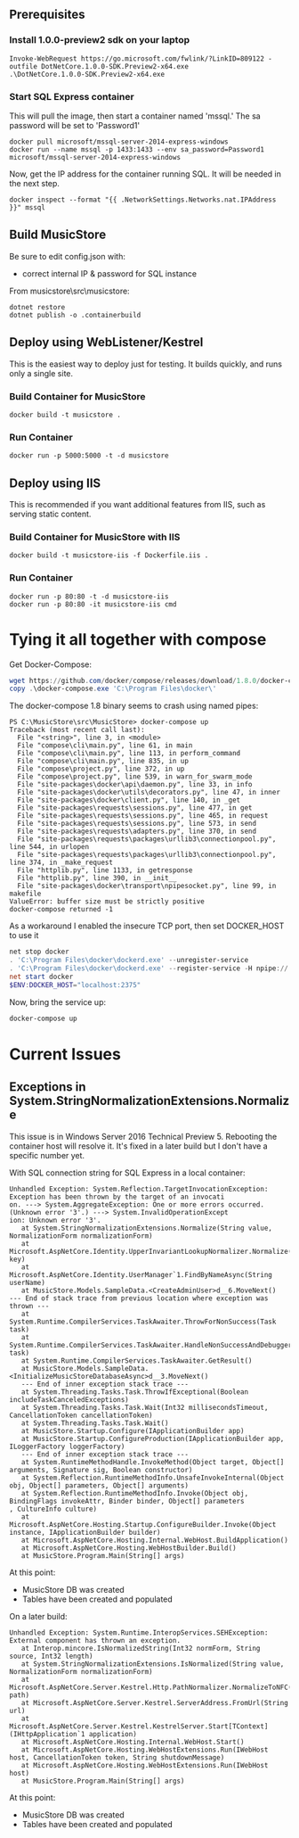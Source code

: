 

## Prerequisites

### Install 1.0.0-preview2 sdk on your laptop
```
Invoke-WebRequest https://go.microsoft.com/fwlink/?LinkID=809122 -outfile DotNetCore.1.0.0-SDK.Preview2-x64.exe
.\DotNetCore.1.0.0-SDK.Preview2-x64.exe
```

### Start SQL Express container
This will pull the image, then start a container named 'mssql.' The sa password will be set to 'Password1'

```
docker pull microsoft/mssql-server-2014-express-windows
docker run --name mssql -p 1433:1433 --env sa_password=Password1 microsoft/mssql-server-2014-express-windows
```

Now, get the IP address for the container running SQL. It will be needed in the next step.
```
docker inspect --format "{{ .NetworkSettings.Networks.nat.IPAddress }}" mssql
```


## Build MusicStore

Be sure to edit config.json with:
- correct internal IP & password for SQL instance

From musicstore\src\musicstore:
```
dotnet restore
dotnet publish -o .containerbuild
```

## Deploy using WebListener/Kestrel
This is the easiest way to deploy just for testing. It builds quickly, and runs only a single site.

### Build Container for MusicStore
```
docker build -t musicstore .
```

### Run Container
```
docker run -p 5000:5000 -t -d musicstore
```


## Deploy using IIS
This is recommended if you want additional features from IIS, such as serving static content.

### Build Container for MusicStore with IIS
```
docker build -t musicstore-iis -f Dockerfile.iis .
```


### Run Container
```
docker run -p 80:80 -t -d musicstore-iis
docker run -p 80:80 -it musicstore-iis cmd
```


# Tying it all together with compose
Get Docker-Compose:
```powershell
wget https://github.com/docker/compose/releases/download/1.8.0/docker-compose-Windows-x86_64.exe -UseBasicParsing -OutFile docker-compose.exe
copy .\docker-compose.exe 'C:\Program Files\docker\'
```


The docker-compose 1.8 binary seems to crash using named pipes:
```
PS C:\MusicStore\src\MusicStore> docker-compose up
Traceback (most recent call last):
  File "<string>", line 3, in <module>
  File "compose\cli\main.py", line 61, in main
  File "compose\cli\main.py", line 113, in perform_command
  File "compose\cli\main.py", line 835, in up
  File "compose\project.py", line 372, in up
  File "compose\project.py", line 539, in warn_for_swarm_mode
  File "site-packages\docker\api\daemon.py", line 33, in info
  File "site-packages\docker\utils\decorators.py", line 47, in inner
  File "site-packages\docker\client.py", line 140, in _get
  File "site-packages\requests\sessions.py", line 477, in get
  File "site-packages\requests\sessions.py", line 465, in request
  File "site-packages\requests\sessions.py", line 573, in send
  File "site-packages\requests\adapters.py", line 370, in send
  File "site-packages\requests\packages\urllib3\connectionpool.py", line 544, in urlopen
  File "site-packages\requests\packages\urllib3\connectionpool.py", line 374, in _make_request
  File "httplib.py", line 1133, in getresponse
  File "httplib.py", line 390, in __init__
  File "site-packages\docker\transport\npipesocket.py", line 99, in makefile
ValueError: buffer size must be strictly positive
docker-compose returned -1
```

As a workaround I enabled the insecure TCP port, then set DOCKER_HOST to use it
```powershell
net stop docker
. 'C:\Program Files\docker\dockerd.exe' --unregister-service
. 'C:\Program Files\docker\dockerd.exe' --register-service -H npipe:// -H 0.0.0.0:2375
net start docker
$ENV:DOCKER_HOST="localhost:2375"
```


Now, bring the service up:
```powershell
docker-compose up
```


# Current Issues

## Exceptions in System.StringNormalizationExtensions.Normalize
This issue is in Windows Server 2016 Technical Preview 5. Rebooting the container host will resolve it. It's fixed in a later build but I don't have a specific number yet.

With SQL connection string for SQL Express in a local container:
```
Unhandled Exception: System.Reflection.TargetInvocationException: Exception has been thrown by the target of an invocati
on. ---> System.AggregateException: One or more errors occurred. (Unknown error '3'.) ---> System.InvalidOperationExcept
ion: Unknown error '3'.
   at System.StringNormalizationExtensions.Normalize(String value, NormalizationForm normalizationForm)
   at Microsoft.AspNetCore.Identity.UpperInvariantLookupNormalizer.Normalize(String key)
   at Microsoft.AspNetCore.Identity.UserManager`1.FindByNameAsync(String userName)
   at MusicStore.Models.SampleData.<CreateAdminUser>d__6.MoveNext()
--- End of stack trace from previous location where exception was thrown ---
   at System.Runtime.CompilerServices.TaskAwaiter.ThrowForNonSuccess(Task task)
   at System.Runtime.CompilerServices.TaskAwaiter.HandleNonSuccessAndDebuggerNotification(Task task)
   at System.Runtime.CompilerServices.TaskAwaiter.GetResult()
   at MusicStore.Models.SampleData.<InitializeMusicStoreDatabaseAsync>d__3.MoveNext()
   --- End of inner exception stack trace ---
   at System.Threading.Tasks.Task.ThrowIfExceptional(Boolean includeTaskCanceledExceptions)
   at System.Threading.Tasks.Task.Wait(Int32 millisecondsTimeout, CancellationToken cancellationToken)
   at System.Threading.Tasks.Task.Wait()
   at MusicStore.Startup.Configure(IApplicationBuilder app)
   at MusicStore.Startup.ConfigureProduction(IApplicationBuilder app, ILoggerFactory loggerFactory)
   --- End of inner exception stack trace ---
   at System.RuntimeMethodHandle.InvokeMethod(Object target, Object[] arguments, Signature sig, Boolean constructor)
   at System.Reflection.RuntimeMethodInfo.UnsafeInvokeInternal(Object obj, Object[] parameters, Object[] arguments)
   at System.Reflection.RuntimeMethodInfo.Invoke(Object obj, BindingFlags invokeAttr, Binder binder, Object[] parameters
, CultureInfo culture)
   at Microsoft.AspNetCore.Hosting.Startup.ConfigureBuilder.Invoke(Object instance, IApplicationBuilder builder)
   at Microsoft.AspNetCore.Hosting.Internal.WebHost.BuildApplication()
   at Microsoft.AspNetCore.Hosting.WebHostBuilder.Build()
   at MusicStore.Program.Main(String[] args)
```

At this point:
- MusicStore DB was created
- Tables have been created and populated


On a later build:
```
Unhandled Exception: System.Runtime.InteropServices.SEHException: External component has thrown an exception.
   at Interop.mincore.IsNormalizedString(Int32 normForm, String source, Int32 length)
   at System.StringNormalizationExtensions.IsNormalized(String value, NormalizationForm normalizationForm)
   at Microsoft.AspNetCore.Server.Kestrel.Http.PathNormalizer.NormalizeToNFC(String path)
   at Microsoft.AspNetCore.Server.Kestrel.ServerAddress.FromUrl(String url)
   at Microsoft.AspNetCore.Server.Kestrel.KestrelServer.Start[TContext](IHttpApplication`1 application)
   at Microsoft.AspNetCore.Hosting.Internal.WebHost.Start()
   at Microsoft.AspNetCore.Hosting.WebHostExtensions.Run(IWebHost host, CancellationToken token, String shutdownMessage)
   at Microsoft.AspNetCore.Hosting.WebHostExtensions.Run(IWebHost host)
   at MusicStore.Program.Main(String[] args)
```

At this point:
- MusicStore DB was created
- Tables have been created and populated
